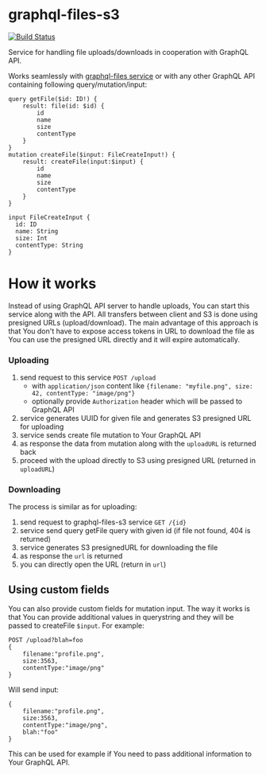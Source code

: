 # graphql-files-s3

[![Build Status](https://travis-ci.org/graphql-services/graphql-files-s3.svg?branch=master)](https://travis-ci.org/graphql-services/graphql-files-s3)

Service for handling file uploads/downloads in cooperation with GraphQL API.

Works seamlessly with [graphql-files service](https://github.com/graphql-services/graphql-files) or with any other GraphQL API containing following query/mutation/input:

```
query getFile($id: ID!) {
    result: file(id: $id) {
        id
        name
        size
        contentType
    }
}
mutation createFile($input: FileCreateInput!) {
    result: createFile(input:$input) {
        id
        name
        size
        contentType
    }
}

input FileCreateInput {
  id: ID
  name: String
  size: Int
  contentType: String
}
```

# How it works

Instead of using GraphQL API server to handle uploads, You can start this service along with the API. All transfers between client and S3 is done using presigned URLs (upload/download).
The main advantage of this approach is that You don't have to expose access tokens in URL to download the file as You can use the presigned URL directly and it will expire automatically.

### Uploading

1. send request to this service `POST /upload`
   - with `application/json` content like `{filename: "myfile.png", size: 42, contentType: "image/png"}`
   - optionally provide `Authorization` header which will be passed to GraphQL API
1. service generates UUID for given file and generates S3 presigned URL for uploading
1. service sends create file mutation to Your GraphQL API
1. as response the data from mutation along with the `uploadURL` is returned back
1. proceed with the upload directly to S3 using presigned URL (returned in `uploadURL`)

### Downloading

The process is similar as for uploading:

1. send request to graphql-files-s3 service `GET /{id}`
1. service send query getFile query with given id (if file not found, 404 is returned)
1. service generates S3 presignedURL for downloading the file
1. as response the `url` is returned
1. you can directly open the URL (return in `url`)

## Using custom fields

You can also provide custom fields for mutation input. The way it works is that You can provide additional values in querystring and they will be passed to createFile `$input`. For example:

```
POST /upload?blah=foo
{
    filename:"profile.png",
    size:3563,
    contentType:"image/png"
}
```

Will send input:

```
{
    filename:"profile.png",
    size:3563,
    contentType:"image/png",
    blah:"foo"
}
```

This can be used for example if You need to pass additional information to Your GraphQL API.
